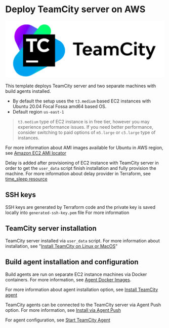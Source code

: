 # Deploy TeamCity server on AWS

![](../img/teamcity_logo.png)

This template deploys TeamCity server and two separate machines with build agents installed.

- By default the setup uses the `t3.medium` based EC2 instances with Ubuntu 20.04 Focal Fossa amd64 based OS.
- Default region `us-east-1`

> `t3.medium` type of EC2 instance is in free tier, however you may experience performance issues. If you need better performance, consider switching to paid options of `m5.large` or `c5.large` type of instances.

For more information about AMI images available for Ubuntu in AWS region, see [Amazon EC2 AMI locator](https://cloud-images.ubuntu.com/locator/ec2/)

Delay is added after provisioning of EC2 instance with TeamCity server in order to get the `user_data` script finish installation and fully provision the machine. For more information about delay provider in Terraform, see [time_sleep resource](https://registry.terraform.io/providers/hashicorp/time/latest/docs/resources/sleep)

## SSH keys

SSH keys are generated by Terraform code and the private key is saved locally into `generated-ssh-key.pem` file
For more information

## TeamCity server installation

TeamCity server installed via `user_data` script. For more information about installation, see "[Install TeamCity on Linux or MacOS](https://www.jetbrains.com/help/teamcity/install-teamcity-server-on-linux-or-macos.html)"

## Build agent installation and configuration

Build agents are run on separate EC2 instance machines via Docker containers. For more information, see [Agent Docker Images](https://www.jetbrains.com/help/teamcity/agent-docker-images.html). 

For more information about agent installation option, see [Install TeamCity agent](https://www.jetbrains.com/help/teamcity/install-teamcity-agent.html)

TeamCity agents can be connected to the TeamCity server via Agent Push option. For more information, see [Install via Agent Push](https://www.jetbrains.com/help/teamcity/install-teamcity-agent.html#Install+via+Agent+Push)

For agent configuration, see [Start TeamCity Agent](https://www.jetbrains.com/help/teamcity/start-teamcity-agent.html)